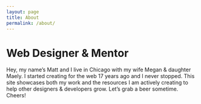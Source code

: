 ```yaml
---
layout: page
title: About
permalink: /about/
---
```


# Web Designer & Mentor

Hey, my name’s Matt and I live in Chicago with my wife Megan & daughter Maely. I started creating for the web 17 years ago and I never stopped. This site showcases both my work and the resources I am actively creating to help other designers & developers grow. Let’s grab a beer sometime. Cheers!